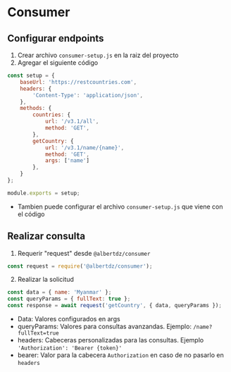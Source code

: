 # Consumer

## Configurar endpoints
1. Crear archivo `consumer-setup.js` en la raiz del proyecto
2. Agregar el siguiente código
```js
const setup = {
	baseUrl: 'https://restcountries.com',
	headers: {
		'Content-Type': 'application/json',
	},
	methods: {
		countries: {
			url: '/v3.1/all',
			method: 'GET',
		},
		getCountry: {
			url: '/v3.1/name/{name}',
			method: 'GET',
			args: ['name']
		},
	}
};

module.exports = setup;
```
* Tambien puede configurar el archivo `consumer-setup.js` que viene con el código

## Realizar consulta
1. Requerir "request" desde `@albertdz/consumer`
```js
const request = require('@albertdz/consumer');
```
2. Realizar la solicitud
```js
const data = { name: 'Myanmar' };
const queryParams = { fullText: true };
const response = await request('getCountry', { data, queryParams });
```
* Data: Valores configurados en args
* queryParams: Valores para consultas avanzandas. Ejemplo: `/name?fullText=true`
* headers: Cabeceras personalizadas para las consultas. Ejemplo `'Authorization': 'Bearer {token}'`
* bearer: Valor para la cabecera `Authorization` en caso de no pasarlo en `headers`